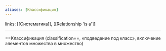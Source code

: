 ```yaml
---
aliases: [Классификация]
---
```

links: [[Систематика]], [[Relationship 'is a']]

---

==Классификация (classification==, «подведение под класс», включение элементов множества в множество)
